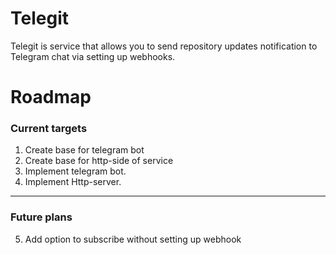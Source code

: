 # Telegit

Telegit is service that allows you to send repository updates notification to Telegram chat via setting up webhooks.

#  Roadmap
### Current targets
1. Create base for telegram bot
2. Create base for http-side of service
3. Implement telegram bot.
4. Implement Http-server.

---
### Future plans
5. Add option to subscribe without setting up webhook
